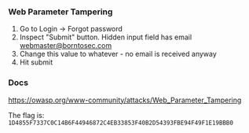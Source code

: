 ### Web Parameter Tampering
1) Go to Login -> Forgot password
2) Inspect "Submit" button. Hidden input field has email webmaster@borntosec.com
3) Change this value to whatever - no email is received anyway
4) Hit submit

### Docs
https://owasp.org/www-community/attacks/Web_Parameter_Tampering

The flag is:
`1D4855F7337C0C14B6F44946872C4EB33853F40B2D54393FBE94F49F1E19BBB0`
